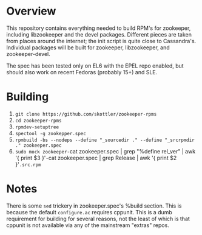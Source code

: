 # Overview
This repository contains everything needed to build RPM's for zookeeper, including libzookeeper and the devel packages. Different pieces are taken from places around the internet; the init script is quite close to Cassandra's. Individual packages will be built for zookeeper, libzookeeper, and zookeeper-devel.

The spec has been tested only on EL6 with the EPEL repo enabled, but should also work on recent Fedoras (probably 15+) and SLE.

# Building
1. `git clone https://github.com/skottler/zookeeper-rpms`
2. `cd zookeeper-rpms`
3. `rpmdev-setuptree`
4. `spectool -g zookepper.spec`
5. `rpmbuild -bs --nodeps --define "_sourcedir ." --define "_srcrpmdir ." zookeeper.spec` 
6. `sudo mock zookeeper-`cat zookeeper.spec | grep "%define rel_ver" | awk '{ print $3 }'`-`cat zookeeper.spec | grep Release | awk '{ print $2 }'`.src.rpm`

# Notes
There is some `sed` trickery in zookeeper.spec's %build section. This is because the default `configure.ac` requires cppunit. This is a dumb requirement for building for several reasons, not the least of which is that cppunit is not available via any of the mainstream "extras" repos.
